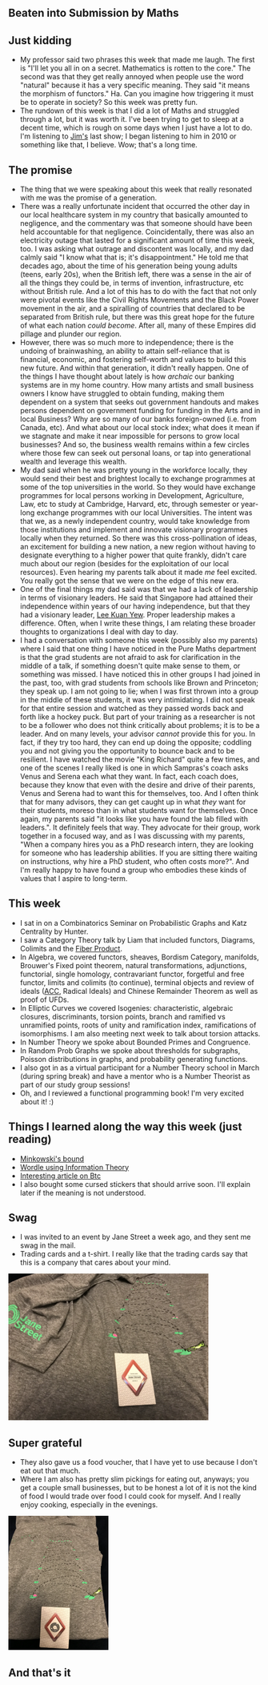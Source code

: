 ## Beaten into Submission by Maths

## Just kidding
- My professor said two phrases this week that made me laugh. The first is 
"I'll let you all in on a secret. Mathematics is rotten to the core." The second was
that they get really annoyed when people use the word "natural" because it has a very specific
meaning. They said "it means the morphism of functors." Ha. Can you imagine how triggering it must be to operate in society? So this week was pretty fun.
- The rundown of this week is that I did a lot of Maths and struggled through a lot, but it was worth it.
I've been trying to get to sleep at a decent time, which is rough on some days when I just have a lot to do.
I'm listening to [Jim's](https://en.wikipedia.org/wiki/Jim_Svejda) last show; I began listening to him in 2010 or something like that, I believe. Wow; that's a long time.

## The promise
- The thing that we were speaking about this week that really resonated with me was the promise of a generation.
- There was a really unfortunate incident that occurred the other day in our local healthcare system in my country that basically amounted
to negligence, and the commentary was that someone should have been held accountable for that negligence. Coincidentally, there was also 
an electricity outage that lasted for a significant amount of time this week, too. I was asking what outrage and discontent was locally,
and my dad calmly said "I know what that is; it's disappointment." He told me that decades ago, about the time of his generation being 
young adults (teens, early 20s), when the British left, there was a sense in the air of all the things they could be, in terms of invention,
infrastructure, etc without British rule. And a lot of this has to do with the fact that not only were pivotal events like the Civil Rights Movements
and the Black Power movement in the air, and a spiralling of countries that declared to be separated from British rule, but there was this great
hope for the future of what each nation *could become*. After all, many of these Empires did pillage and plunder our region. 
- However, there was so much more to independence; there is the undoing of brainwashing, an ability to attain self-reliance that is financial, economic,
and fostering self-worth and values to build this new future. And within that generation, it didn't really happen. One of the things I have thought about
lately is how *archaic* our banking systems are in my home country. How many artists and small business owners I know have struggled to obtain funding,
making them dependent on a system that seeks out government handouts and makes persons dependent on government funding for funding in the Arts and in local Business? Why are so
many of our banks foreign-owned (i.e. from Canada, etc). And what about our local stock index; what does it mean if we stagnate and make it near impossible
for persons to grow local businesses? And so, the business wealth remains
within a few circles where those few can seek out personal loans, or tap into generational wealth and leverage this wealth. 
- My dad said when he was pretty young in the workforce locally, they would send their best and brightest locally to exchange programmes at some
of the top universities in the world. So they would have exchange programmes for local persons working in Development, Agriculture, Law, etc to 
study at Cambridge, Harvard, etc, through semester or year-long exchange programmes with our local Universities. The intent was that we, as a 
newly independent country, would take knowledge from those institutions and implement and innovate visionary programmes locally when they returned.
So there was this cross-pollination of ideas, an excitement for building a new nation, a new region without having to designate everything to a 
higher power that quite frankly, didn't care much about our region (besides for the exploitation of our local resources). Even hearing my parents
talk about it made *me* feel excited. You really got the sense that we were on the edge of this new era.
- One of the final things my dad said was that we had a lack of leadership in terms of visionary leaders. He said that Singapore had attained their
independence within years of our having independence, but that they had a visionary leader, [Lee Kuan Yew](https://en.wikipedia.org/wiki/Lee_Kuan_Yew). Proper leadership makes a difference.
Often, when I write these things, I am relating these broader thoughts to organizations I deal with day to day. 
- I had a conversation with someone this week (possibly also my parents) where I said that one thing I have noticed in the Pure Maths department is that
the grad students are not afraid to ask for clarification in the middle of a talk, if something doesn't quite make sense to them, or something was missed.
I have noticed this in other groups I had joined in the past, too, with grad students from schools like Brown and Princeton; they speak up.
I am not going to lie; when I was first thrown into a group in the middle of these students, it was very intimidating. I did not speak for that entire session and watched as they passed words back and forth like a hockey puck. But part of your training as a researcher
is not to be a follower who does not think critically about problems; it is to be a leader. And on many levels, your advisor *cannot* provide this for you.
In fact, if they try too hard, they can end up doing the opposite; coddling you and not giving you the opportunity to bounce back and to be resilient.
I have watched the movie "King Richard" quite a few times, and one of the scenes I really liked is one in which Sampras's coach asks Venus and Serena
each what they want. In fact, each coach does, because they know that even with the desire and drive of their parents, Venus and Serena had to want this
for themselves, too. And I often think that for many advisors, they can get caught up in what *they* want for their students, moreso than in what students
want for themselves.
Once again, my parents said "it looks like you have found the lab filled with leaders.". It definitely feels that way. They advocate for their group,
work together in a focused way, and as I was discussing with my parents, "When a company hires you as a PhD research intern, they are looking for someone
who has leadership abilities. If you are sitting there waiting on instructions, why hire a PhD student, who often costs more?". And I'm really happy to
have found a group who embodies these kinds of values that I aspire to long-term.

## This week
- I sat in on a Combinatorics Seminar on Probabilistic Graphs and Katz Centrality by Hunter.
- I saw a Category Theory talk by Liam that included functors, Diagrams, Colimits and the [Fiber Product](https://en.wikipedia.org/wiki/Pullback_(category_theory)).
- In Algebra, we covered functors, sheaves, Bordism Category, manifolds, Brouwer's Fixed point theorem, natural transformations,
adjunctions, functorial, single homology, contravariant functor, forgetful and free functor, limits and colimits (to continue), terminal objects
and review of ideals ([ACC](https://en.wikipedia.org/wiki/Ascending_chain_condition), Radical Ideals) and Chinese Remainder Theorem as well as proof of UFDs.
- In Elliptic Curves we covered Isogenies: characteristic, algebraic closures, discriminants, torsion points, branch and ramified vs unramified points,
roots of unity and ramification index, ramifications of isomorphisms. I am also meeting next week to talk about torsion attacks.
- In Number Theory we spoke about Bounded Primes and Congruence.
- In Random Prob Graphs we spoke about thresholds for subgraphs, Poisson distributions in graphs, and probability generating functions.
- I also got in as a virtual participant for a Number Theory school in March (during spring break) and have a mentor 
who is a Number Theorist as part of our study group sessions!
- Oh, and I reviewed a functional programming book! I'm very excited about it! :)

## Things I learned along the way this week (just reading)
- [Minkowski's bound](https://en.wikipedia.org/wiki/Minkowski%27s_bound)
- [Wordle using Information Theory](https://www.youtube.com/watch?v=v68zYyaEmEA)
- [Interesting article on Btc](https://blog.dshr.org/2022/02/ee380-talk.html?m=1)
- I also bought some cursed stickers that should arrive soon. I'll explain later if the meaning is not understood.

## Swag
- I was invited to an event by Jane Street a week ago, and they sent me swag in the mail.
- Trading cards and a t-shirt. I really like that the trading cards say that this is a company that cares about your mind.

<img src="/images/CatJS/cat1.png" width="400">

## Super grateful
- They also gave us a food voucher, that I have yet to use because I don't eat out that much.
- Where I am also has pretty slim pickings for eating out, anyways; you get a couple small businesses, but to be honest a lot of it is not
the kind of food I would trade over food I could cook for myself. And I really enjoy cooking, especially in the evenings.

<img src="/images/CatJS/cat2.png" width="200">

## And that's it
